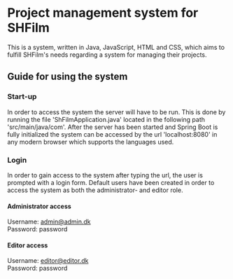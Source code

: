 # Project management system for SHFilm
This is a system, written in Java, JavaScript, HTML and CSS, which aims to fulfill SHFilm's needs regarding a system for managing their projects.

## Guide for using the system

### Start-up
In order to access the system the server will have to be run. This is done by running the file 'ShFilmApplication.java' located in the following path 'src/main/java/com'. After the server has been started and Spring Boot is fully initialized the system can be accessed by the url 'localhost:8080' in any modern browser which supports the languages used.

### Login
In order to gain access to the system after typing the url, the user is prompted with a login form. Default users have been created in order to access the system as both the administrator- and editor role.

#### Administrator access
Username: admin@admin.dk <br />
Password: password

#### Editor access
Username: editor@editor.dk <br />
Password: password